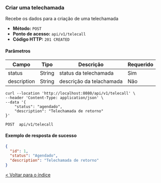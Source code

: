 ### Criar uma telechamada

Recebe os dados para a criação de uma telechamada

- **Método:** `POST`
- **Ponto de acesso:** `api/v1/telecall`
- **Código HTTP:** `201 CREATED`

#### Parâmetros
| **Campo**    | **Tipo** | **Descrição**            | **Requerido** |
|--------------|----------|--------------------------|---------------|
| status       | String   | status da telechamada    | Sim           |
| description | String   | descrição da telachamada | Não           |


```shell
curl --location 'http://localhost:8080/api/v1/telecall' \
--header 'Content-Type: application/json' \
--data '{
    "status": "agendado",
    "description": "Telechamada de retorno"
}'
```
    POST  api/v1/telecall

#### Exemplo de resposta de sucesso

```json
{
  "id": 1,
  "status": "Agendado",
  "description": "Telechamada de retorno"
}
```

[< Voltar para o índice](../../README.md)
